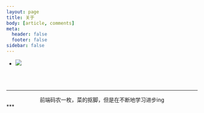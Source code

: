 ```yaml
---
layout: page
title: 关于
body: [article, comments]
meta:
  header: false
  footer: false
sidebar: false
---
```


<ul class="pure circle center about"><li><img src="https://avatars0.githubusercontent.com/u/15631279?s=460&v=4"></li></ul>

<center><a href="/"><i class="fas fa-rss"></i></a>&nbsp;&nbsp;&nbsp;&nbsp;&nbsp;<a href="https://github.com/GYxiaOZ"><i class="fab fa-github"></i></a>&nbsp;&nbsp;&nbsp;&nbsp;&nbsp;<a href="https://music.163.com/#/user/home?id=65956823"><i class="fas fa-headphones"></i></a></center>

<br>

***
<center>前端码农一枚，菜的抠脚，但是在不断地学习进步ing</center>
***
